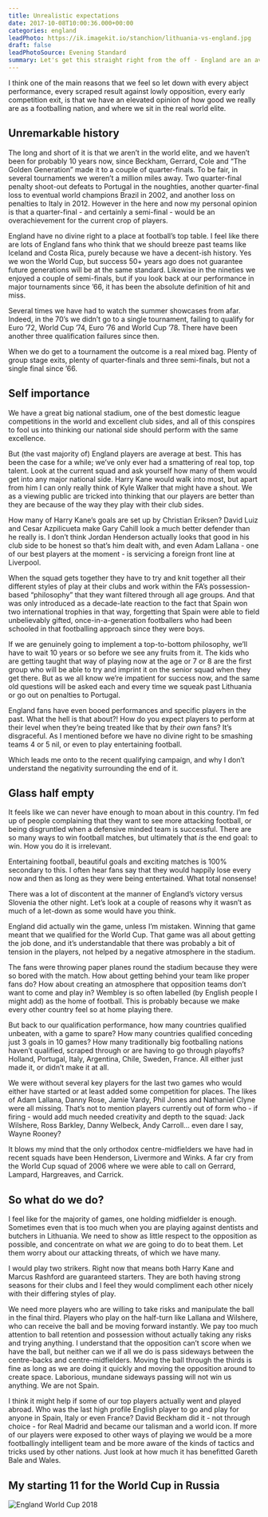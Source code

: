 ```yaml
---
title: Unrealistic expectations
date: 2017-10-08T10:00:36.000+00:00
categories: england
leadPhoto: https://ik.imagekit.io/stanchion/lithuania-vs-england.jpg
draft: false
leadPhotoSource: Evening Standard
summary: Let's get this straight right from the off - England are an average international team, and as soon as the public gets that into their collective head we can start to actually enjoy watching them again.
---
```


I think one of the main reasons that we feel so let down with every abject performance, every scraped result against lowly opposition, every early competition exit, is that we have an elevated opinion of how good we really are as a footballing nation, and where we sit in the real world elite.

## Unremarkable history

The long and short of it is that we aren’t in the world elite, and we haven’t been for probably 10 years now, since Beckham, Gerrard, Cole and “The Golden Generation” made it to a couple of quarter-finals. To be fair, in several tournaments we weren’t a million miles away. Two quarter-final penalty shoot-out defeats to Portugal in the noughties, another quarter-final loss to eventual world champions Brazil in 2002, and another loss on penalties to Italy in 2012. However in the here and now my personal opinion is that a quarter-final - and certainly a semi-final - would be an overachievement for the current crop of players.

England have no divine right to a place at football’s top table. I feel like there are lots of England fans who think that we should breeze past teams like Iceland and Costa Rica, purely because we have a decent-ish history. Yes we won the World Cup, but success 50+ years ago does not guarantee future generations will be at the same standard. Likewise in the nineties we enjoyed a couple of semi-finals, but if you look back at our performance in major tournaments since ’66, it has been the absolute definition of hit and miss.

Several times we have had to watch the summer showcases from afar. Indeed, in the 70’s we didn’t go to a single tournament, failing to qualify for Euro ’72, World Cup ’74, Euro ’76 and World Cup ’78. There have been another three qualification failures since then.

When we do get to a tournament the outcome is a real mixed bag. Plenty of group stage exits, plenty of quarter-finals and three semi-finals, but not a single final since ’66.

## Self importance

We have a great big national stadium, one of the best domestic league competitions in the world and excellent club sides, and all of this conspires to fool us into thinking our national side should perform with the same excellence.

But (the vast majority of) England players are average at best. This has been the case for a while; we’ve only ever had a smattering of real top, top talent. Look at the current squad and ask yourself how many of them would get into any major national side. Harry Kane would walk into most, but apart from him I can only really think of Kyle Walker that might have a shout. We as a viewing public are tricked into thinking that our players are better than they are because of the way they play with their club sides.

How many of Harry Kane’s goals are set up by Christian Eriksen? David Luiz and Cesar Azpilicueta make Gary Cahill look a much better defender than he really is. I don’t think Jordan Henderson actually looks that good in his club side to be honest so that’s him dealt with, and even Adam Lallana - one of our best players at the moment - is servicing a foreign front line at Liverpool.

When the squad gets together they have to try and knit together all their different styles of play at their clubs and work within the FA’s possession-based “philosophy” that they want filtered through all age groups. And that was only introduced as a decade-late reaction to the fact that Spain won two international trophies in that way, forgetting that Spain were able to field unbelievably gifted, once-in-a-generation footballers who had been schooled in that footballing approach since they were boys.

If we are genuinely going to implement a top-to-bottom philosophy, we’ll have to wait 10 years or so before we see any fruits from it. The kids who are getting taught that way of playing now at the age or 7 or 8 are the first group who will be able to try and imprint it on the senior squad when they get there. But as we all know we’re impatient for success now, and the same old questions will be asked each and every time we squeak past Lithuania or go out on penalties to Portugal.

England fans have even booed performances and specific players in the past. What the hell is that about?! How do you expect players to perform at their level when they’re being treated like that by _their own_ fans? It’s disgraceful. As I mentioned before we have no divine right to be smashing teams 4 or 5 nil, or even to play entertaining football.

Which leads me onto to the recent qualifying campaign, and why I don’t understand the negativity surrounding the end of it.

## Glass half empty

It feels like we can never have enough to moan about in this country. I’m fed up of people complaining that they want to see more attacking football, or being disgruntled when a defensive minded team is successful. There are so many ways to win football matches, but ultimately that _is_ the end goal: to win. How you do it is irrelevant.

Entertaining football, beautiful goals and exciting matches is 100% secondary to this. I often hear fans say that they would happily lose every now and then as long as they were being entertained. What total nonsense!

There was a lot of discontent at the manner of England’s victory versus Slovenia the other night. Let’s look at a couple of reasons why it wasn’t as much of a let-down as some would have you think.

England did actually win the game, unless I’m mistaken. Winning that game meant that we qualified for the World Cup. That game was all about getting the job done, and it’s understandable that there was probably a bit of tension in the players, not helped by a negative atmosphere in the stadium.

The fans were throwing paper planes round the stadium because they were so bored with the match. How about getting behind your team like proper fans do? How about creating an atmosphere that opposition teams don’t want to come and play in? Wembley is so often labelled (by English people I might add) as the home of football. This is probably because we make every other country feel so at home playing there.

But back to our qualification performance, how many countries qualified unbeaten, with a game to spare? How many countries qualified conceding just 3 goals in 10 games? How many traditionally big footballing nations haven’t qualified, scraped through or are having to go through playoffs? Holland, Portugal, Italy, Argentina, Chile, Sweden, France. All either just made it, or didn’t make it at all.

We were without several key players for the last two games who would either have started or at least added some competition for places. The likes of Adam Lallana, Danny Rose, Jamie Vardy, Phil Jones and Nathaniel Clyne were all missing. That’s not to mention players currently out of form who - if firing - would add much needed creativity and depth to the squad: Jack Wilshere, Ross Barkley, Danny Welbeck, Andy Carroll… even dare I say, Wayne Rooney?

It blows my mind that the only orthodox centre-midfielders we have had in recent squads have been Henderson, Livermore and Winks. A far cry from the World Cup squad of 2006 where we were able to call on Gerrard, Lampard, Hargreaves, and Carrick.

## So what do we do?

I feel like for the majority of games, one holding midfielder is enough. Sometimes even that is too much when you are playing against dentists and butchers in Lithuania. We need to show as little respect to the opposition as possible, and concentrate on what _we_ are going to do to beat them. Let them worry about our attacking threats, of which we have many.

I would play two strikers. Right now that means both Harry Kane and Marcus Rashford are guaranteed starters. They are both having strong seasons for their clubs and I feel they would compliment each other nicely with their differing styles of play.

We need more players who are willing to take risks and manipulate the ball in the final third. Players who play on the half-turn like Lallana and Wilshere, who can receive the ball and be moving forward instantly. We pay too much attention to ball retention and possession without actually taking any risks and trying anything. I understand that the opposition can’t score when we have the ball, but neither can we if all we do is pass sideways between the centre-backs and centre-midfielders. Moving the ball through the thirds is fine as long as we are doing it quickly and moving the opposition around to create space. Laborious, mundane sideways passing will not win us anything. We are not Spain.

I think it might help if some of our top players actually went and played abroad. Who was the last high profile English player to go and play for anyone in Spain, Italy or even France? David Beckham did it - not through choice - for Real Madrid and became our talisman and a world icon. If more of our players were exposed to other ways of playing we would be a more footballingly intelligent team and be more aware of the kinds of tactics and tricks used by other nations. Just look at how much it has benefitted Gareth Bale and Wales.

## My starting 11 for the World Cup in Russia

![England World Cup 2018](//images.contentful.com/cqlwgll2y3f0/5Q0adNfLkQOaE6maEWUw4y/dff4cf717916d64c5aa27a6cc2b00800/A81DF633-A2C5-4FD8-AA38-C68FDDBCBA3B.png)
